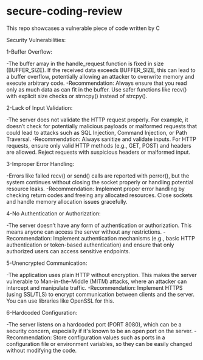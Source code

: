 # secure-coding-review
This repo showcases a vulnerable piece of code written by C 

Security Vulnerabilities:

1-Buffer Overflow:

  -The buffer array in the handle_request function is fixed in size (BUFFER_SIZE). If the received data exceeds BUFFER_SIZE, this can lead to a buffer overflow, potentially allowing an attacker to overwrite memory and execute arbitrary code.
  -Recommendation: Always ensure that you read only as much data as can fit in the buffer. Use safer functions like recv() with explicit size checks or strncpy() instead of strcpy().

2-Lack of Input Validation:

  -The server does not validate the HTTP request properly. For example, it doesn’t check for potentially malicious payloads or malformed requests that could lead to attacks such as SQL Injection, Command Injection, or Path Traversal.
  -Recommendation: Always sanitize and validate inputs. For HTTP requests, ensure only valid HTTP methods (e.g., GET, POST) and headers are allowed. Reject requests with suspicious headers or malformed input.

3-Improper Error Handling:

  -Errors like failed recv() or send() calls are reported with perror(), but the system continues without closing the socket properly or handling potential resource leaks.
  -Recommendation: Implement proper error handling by checking return codes and freeing any allocated resources. Close sockets and handle memory allocation issues gracefully.

4-No Authentication or Authorization:

  -The server doesn’t have any form of authentication or authorization. This means anyone can access the server without any restrictions.
  -Recommendation: Implement authentication mechanisms (e.g., basic HTTP authentication or token-based authentication) and ensure that only authorized users can access sensitive endpoints.

5-Unencrypted Communication:

  -The application uses plain HTTP without encryption. This makes the server vulnerable to Man-in-the-Middle (MITM) attacks, where an attacker can intercept and manipulate traffic.
  -Recommendation: Implement HTTPS (using SSL/TLS) to encrypt communication between clients and the server. You can use libraries like OpenSSL for this.

6-Hardcoded Configuration:

  -The server listens on a hardcoded port (PORT 8080), which can be a security concern, especially if it's known to be an open port on the server.
  -Recommendation: Store configuration values such as ports in a configuration file or environment variables, so they can be easily changed without modifying the code.
